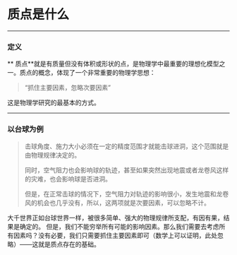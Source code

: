# 质点是什么
---- 

### 定义
** 质点**就是有质量但没有体积或形状的点，是物理学中最重要的理想化模型之一。质点的概念，体现了一个非常重要的物理学思想：

> “抓住主要因素，忽略次要因素”

这是物理学研究的最基本的方式。

---- 
### 以台球为例

> 击球角度、施力大小必须在一定的精度范围才就能击球进洞，这个范围就是由物理规律决定的。
> 
> 同时，空气阻力也会影响球的轨迹，甚至如果突然出现地震或者龙卷风这样的灾难，也会影响球是否进洞。
> 
> 但是，在正常击球的情况下，空气阻力对轨迹的影响很小，发生地震和龙卷风的机会也几乎没有，所以，这两项就是次要因素，可以忽略不计。

大千世界正如台球世界一样，被很多简单、强大的物理规律所支配，有因有果，结果是确定的。
但是，我们不能穷举所有可能的影响因素。那么我们需要去考虑所有因素吗？没有必要，我们只需要抓住主要因素即可（数学上可以证明，此处忽略）——这就是质点存在的基础。